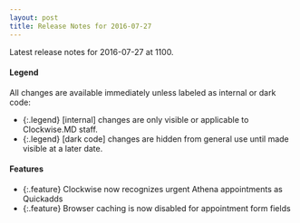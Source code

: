 ```yaml
---
layout: post
title: Release Notes for 2016-07-27
---
```


Latest release notes for 2016-07-27 at 1100.

<div class='legend' markdown='1'>

#### Legend

All changes are available immediately unless labeled as internal or dark code:

- {:.legend} [internal] changes are only visible or applicable to Clockwise.MD staff.
- {:.legend} [dark code] changes are hidden from general use until made visible at a later date.

</div>

<div class='features' markdown='1'>

#### Features

- {:.feature} Clockwise now recognizes urgent Athena appointments as Quickadds
- {:.feature} Browser caching is now disabled for appointment form fields

</div>

